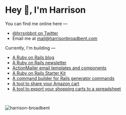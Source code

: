 # Hey 👋, I'm Harrison

You can find me online here —
- [@hrrsnbbnt on Twitter](https://twitter.com/hrrsnbbnt)
- Email me at mail@harrisonbroadbent.com

Currently, I'm building —
- [A Ruby on Rails blog](https://railsnotes.xyz)  
- [A Ruby on Rails newsletter](https://railsnotes.xyz/newsletter)  
- [ActionMailer email templates and components](https://railsnotesui.xyz/email-templates)
- [A Ruby on Rails Starter Kit](https://railsnotesui.xyz/starter-kit)
- [A command builder for Rails generator commands](https://railsg.xyz)
- [A tool to share your Amazon cart](https://amzcartshare.com)
- [A tool to export your shopping carts to a spreadsheet](https://cartexporter.com) 
  
<br/> 

<div align="center">
<p align="left"> <img src="https://komarev.com/ghpvc/?username=harrison-broadbent&label=Profile%20Views%20-%3E&color=ff811a&style=flat-square" alt="harrison-broadbent" /> </p>
</div>
